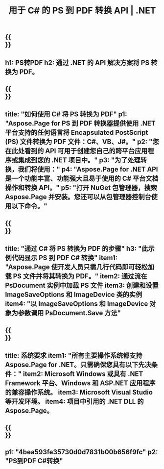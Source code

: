 ﻿---
translation: true
template: /_templates/_conversion-child-net.md
title: 用于 C# 的 PS 到 PDF 转换 API | .NET
url: /net/conversion/ps-to-pdf/
description: PS 到 PDF C# 转换的示例代码。使用 API 示例代码在 VB.NET、Asp.NET 或任何基于 .NET 的应用程序中将 PS 文件批量转换为 PDF。
informat: PS
outformat: PDF
otherformats: XPS EPS
---

{{<section banner>}}
---
h1: PS转PDF
h2: 通过 .NET 的 API 解决方案将 PS 转换为 PDF。
---

{{<section overview>}}
---
title: "如何使用 C# 将 PS 转换为 PDF"
p1: "Aspose.Page for PS 到 PDF 转换器提供使用 .NET 平台支持的任何语言将 Encapsulated PostScript (PS) 文件转换为 PDF 文件：C#、VB、J#。"
p2: "您在此处看到的 API 可用于创建您自己的跨平台应用程序或集成到您的 .NET 项目中。"
p3: "为了处理转换，我们将使用："
p4: "Aspose.Page for .NET API 是一个功能丰富、功能强大且易于使用的 C# 平台文档操作和转换 API。"
p5: "打开 NuGet 包管理器，搜索 Aspose.Page 并安装。您还可以从包管理器控制台使用以下命令。"
---

{{<section feature1>}}
---
title: "通过 C# 将 PS 转换为 PDF 的步骤"
h3: "此示例代码显示 PS 到 PDF C# 转换"
item1: "Aspose.Page 使开发人员只需几行代码即可轻松加载 PS 文件并将其转换为 PDF。"
item2: 通过流在 PsDocument 实例中加载 PS 文件
item3: 创建和设置 ImageSaveOptions 和 ImageDevice 类的实例
item4: "以 ImageSaveOptions 和 ImageDevice 对象为参数调用 PsDocument.Save 方法"
---

{{<section feature2>}}
---
title: 系统要求
item1: "所有主要操作系统都支持 Aspose.Page for .NET。只需确保您具有以下先决条件："
item2: Microsoft Windows 或具有 .NET Framework 平台、Windows 和 ASP.NET 应用程序的兼容操作系统。
item3: Microsoft Visual Studio 等开发环境。
item4: 项目中引用的 .NET DLL 的 Aspose.Page。
---

{{<section gist>}}
---
p1: "4bea593fe35730d0d7831b00b656f9fc"
p2: "PS到PDF C#转换"
---

